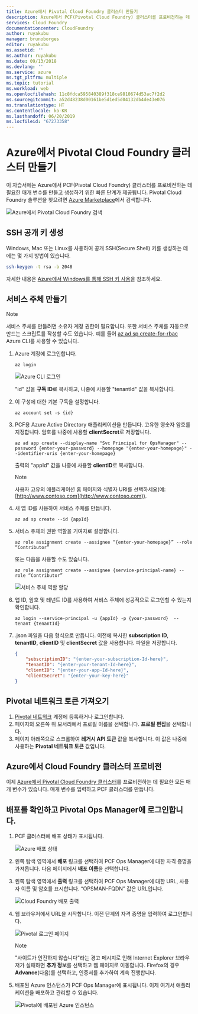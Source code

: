 ```yaml
---
title: Azure에서 Pivotal Cloud Foundry 클러스터 만들기
description: Azure에서 PCF(Pivotal Cloud Foundry) 클러스터를 프로비전하는 데 필요한 매개 변수를 설정하는 방법을 알아봅니다.
services: Cloud Foundry
documentationcenter: CloudFoundry
author: ruyakubu
manager: brunoborges
editor: ruyakubu
ms.assetid: ''
ms.author: ruyakubu
ms.date: 09/13/2018
ms.devlang: ''
ms.service: azure
ms.tgt_pltfrm: multiple
ms.topic: tutorial
ms.workload: web
ms.openlocfilehash: 11c8fdca595840389f318ce9810674d53ac7f2d2
ms.sourcegitcommit: a52d48238d00161be5d1ed5d04132db4de43e076
ms.translationtype: HT
ms.contentlocale: ko-KR
ms.lasthandoff: 06/20/2019
ms.locfileid: "67273358"
---
```

# <a name="create-a-pivotal-cloud-foundry-cluster-on-azure"></a>Azure에서 Pivotal Cloud Foundry 클러스터 만들기

이 자습서에는 Azure에서 PCF(Pivotal Cloud Foundry) 클러스터를 프로비전하는 데 필요한 매개 변수를 만들고 생성하기 위한 빠른 단계가 제공됩니다. Pivotal Cloud Foundry 솔루션을 찾으려면 [Azure Marketplace](https://azuremarketplace.microsoft.com/marketplace/apps/pivotal.pivotal-cloud-foundry)에서 검색합니다.

![Azure에서 Pivotal Cloud Foundry 검색](media/deploy/pcf-marketplace.png)


## <a name="generate-an-ssh-public-key"></a>SSH 공개 키 생성

Windows, Mac 또는 Linux를 사용하여 공개 SSH(Secure Shell) 키를 생성하는 데에는 몇 가지 방법이 있습니다.

```Bash
ssh-keygen -t rsa -b 2048
```

자세한 내용은 [Azure에서 Windows를 통해 SSH 키 사용](https://docs.microsoft.com/azure/virtual-machines/linux/ssh-from-windows)을 참조하세요.

## <a name="create-a-service-principal"></a>서비스 주체 만들기

> [!NOTE]
>
> 서비스 주체를 만들려면 소유자 계정 권한이 필요합니다. 또한 서비스 주체를 자동으로 만드는 스크립트를 작성할 수도 있습니다. 예를 들어 [az ad sp create-for-rbac](https://docs.microsoft.com/cli/azure/ad/sp?view=azure-cli-latest) Azure CLI를 사용할 수 있습니다.

1. Azure 계정에 로그인합니다.

    `az login`

    ![Azure CLI 로그인](media/deploy/az-login-output.png )
 
    "id" 값을 **구독 ID**로 복사하고, 나중에 사용할 "tenantId" 값을 복사합니다.

2. 이 구성에 대한 기본 구독을 설정합니다.

    `az account set -s {id}`

3. PCF용 Azure Active Directory 애플리케이션을 만듭니다. 고유한 영숫자 암호를 지정합니다. 암호를 나중에 사용할 **clientSecret**로 저장합니다.

    `az ad app create --display-name "Svc Principal for OpsManager" --password {enter-your-password} --homepage "{enter-your-homepage}" --identifier-uris {enter-your-homepage}`

    출력의 "appId" 값을 나중에 사용할 **clientID**로 복사합니다.

    > [!NOTE]
    >
    > 사용자 고유의 애플리케이션 홈 페이지와 식별자 URI를 선택하세요(예: [http://www.contoso.com](http://www.contoso.com)).

4. 새 앱 ID를 사용하여 서비스 주체를 만듭니다.

    `az ad sp create --id {appId}`

5. 서비스 주체의 권한 역할을 기여자로 설정합니다.

    `az role assignment create --assignee “{enter-your-homepage}” --role “Contributor”`

    또는 다음을 사용할 수도 있습니다.

    `az role assignment create --assignee {service-principal-name} --role “Contributor”`

    ![서비스 주체 역할 할당](media/deploy/svc-princ.png )

6. 앱 ID, 암호 및 테넌트 ID를 사용하여 서비스 주체에 성공적으로 로그인할 수 있는지 확인합니다.

    `az login --service-principal -u {appId} -p {your-password}  --tenant {tenantId}`

7. .json 파일을 다음 형식으로 만듭니다. 이전에 복사한 **subscription ID**, **tenantID**, **clientID** 및 **clientSecret** 값을 사용합니다. 파일을 저장합니다.

    ```json
    {
        "subscriptionID": "{enter-your-subscription-Id-here}",
        "tenantID": "{enter-your-tenant-Id-here}",
        "clientID": "{enter-your-app-Id-here}",
        "clientSecret": "{enter-your-key-here}"
    }
    ```

## <a name="get-the-pivotal-network-token"></a>Pivotal 네트워크 토큰 가져오기

1. [Pivotal 네트워크](https://network.pivotal.io) 계정에 등록하거나 로그인합니다.
2. 페이지의 오른쪽 위 모서리에서 프로필 이름을 선택합니다. **프로필 편집**을 선택합니다.
3. 페이지 아래쪽으로 스크롤하여 **레거시 API 토큰** 값을 복사합니다. 이 값은 나중에 사용하는 **Pivotal 네트워크 토큰** 값입니다.

## <a name="provision-your-cloud-foundry-cluster-on-azure"></a>Azure에서 Cloud Foundry 클러스터 프로비전

이제 [Azure에서 Pivotal Cloud Foundry 클러스터](https://azuremarketplace.microsoft.com/marketplace/apps/pivotal.pivotal-cloud-foundry)를 프로비전하는 데 필요한 모든 매개 변수가 있습니다.
매개 변수를 입력하고 PCF 클러스터를 만듭니다.

## <a name="verify-the-deployment-and-sign-in-to-the-pivotal-ops-manager"></a>배포를 확인하고 Pivotal Ops Manager에 로그인합니다.

1. PCF 클러스터에 배포 상태가 표시됩니다.

    ![Azure 배포 상태](media/deploy/deployment.png )

2. 왼쪽 탐색 영역에서 **배포** 링크를 선택하여 PCF Ops Manager에 대한 자격 증명을 가져옵니다. 다음 페이지에서 **배포 이름**을 선택합니다.
3. 왼쪽 탐색 영역에서 **출력** 링크를 선택하여 PCF Ops Manager에 대한 URL, 사용자 이름 및 암호를 표시합니다. “OPSMAN-FQDN” 값은 URL입니다.
 
    ![Cloud Foundry 배포 출력](media/deploy/deploy-outputs.png )
 
4. 웹 브라우저에서 URL을 시작합니다. 이전 단계의 자격 증명을 입력하여 로그인합니다.

    ![Pivotal 로그인 페이지](media/deploy/pivotal-login.png )
         
    > [!NOTE]
    >
    > "사이트가 안전하지 않습니다"라는 경고 메시지로 인해 Internet Explorer 브라우저가 실패하면 **추가 정보**를 선택하고 웹 페이지로 이동합니다. Firefox의 경우 **Advance**(다음)를 선택하고, 인증서를 추가하여 계속 진행합니다.

5. 배포된 Azure 인스턴스가 PCF Ops Manager에 표시됩니다. 이제 여기서 애플리케이션을 배포하고 관리할 수 있습니다.
               
    ![Pivotal에 배포된 Azure 인스턴스](media/deploy/ops-mgr.png )
 
